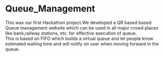 # Queue_Management

This was our first Hackathon project.We developed a QR based based Queue management website which can be used in all major crowd places like bank,railway stations, etc. for effective execution of queue.\
This is based on FIFO which builds a virtual queue and let people know estimated waiting time and will notify on user when moving forward in the queue. 
